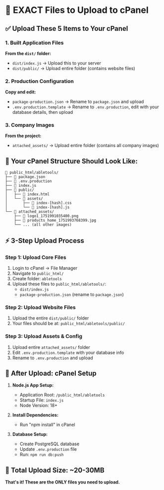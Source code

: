 # 🎯 EXACT Files to Upload to cPanel

## ✅ Upload These 5 Items to Your cPanel

### 1. Built Application Files
**From the `dist/` folder:**
- `dist/index.js` → Upload this to your server
- `dist/public/` → Upload entire folder (contains website files)

### 2. Production Configuration  
**Copy and edit:**
- `package-production.json` → Rename to `package.json` and upload
- `.env.production.template` → Rename to `.env.production`, edit with your database details, then upload

### 3. Company Images
**From the project:**
- `attached_assets/` → Upload entire folder (contains all company images)

## 📂 Your cPanel Structure Should Look Like:

```
📁 public_html/abletools/
├── 📄 package.json
├── 📄 .env.production  
├── 📄 index.js
├── 📁 public/
│   ├── 📄 index.html
│   └── 📁 assets/
│       ├── 📄 index-[hash].css
│       └── 📄 index-[hash].js
└── 📁 attached_assets/
    ├── 📄 logo1_1751991035400.png
    ├── 📄 products_home_1751993768399.jpg
    └── ... (all other images)
```

## ⚡ 3-Step Upload Process

### Step 1: Upload Core Files
1. Login to cPanel → File Manager
2. Navigate to `public_html/`
3. Create folder: `abletools`
4. Upload these files to `public_html/abletools/`:
   - `dist/index.js`
   - `package-production.json` (rename to `package.json`)

### Step 2: Upload Website Files  
1. Upload the entire `dist/public/` folder
2. Your files should be at: `public_html/abletools/public/`

### Step 3: Upload Assets & Config
1. Upload entire `attached_assets/` folder
2. Edit `.env.production.template` with your database info
3. Rename to `.env.production` and upload

## 🔧 After Upload: cPanel Setup

1. **Node.js App Setup:**
   - Application Root: `/public_html/abletools`  
   - Startup File: `index.js`
   - Node Version: 18+

2. **Install Dependencies:**
   - Run "npm install" in cPanel

3. **Database Setup:**
   - Create PostgreSQL database
   - Update `.env.production` file
   - Run: `npm run db:push`

## 💾 Total Upload Size: ~20-30MB

**That's it! These are the ONLY files you need to upload.**